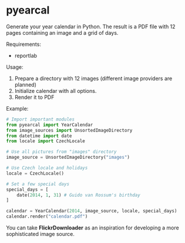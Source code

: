 pyearcal
========
Generate your year calendar in Python. The result is a PDF file with 12 pages containing an image and a grid of days.

Requirements:
* reportlab

Usage:

1. Prepare a directory with 12 images (different image providers are planned)
2. Initialize calendar with all options.
3. Render it to PDF

Example:

```python
# Import important modules
from pyearcal import YearCalendar
from image_sources import UnsortedImageDirectory
from datetime import date
from locale import CzechLocale

# Use all pictures from "images" directory
image_source = UnsortedImageDirectory("images")

# Use Czech locale and holidays
locale = CzechLocale()

# Set a few special days
special_days = [
    date(2014, 1, 31) # Guido van Rossum's birthday
]

calendar = YearCalendar(2014, image_source, locale, special_days)
calendar.render("calendar.pdf")
```

You can take **FlickrDownloader** as an inspiration for developing a more sophisticated image source.